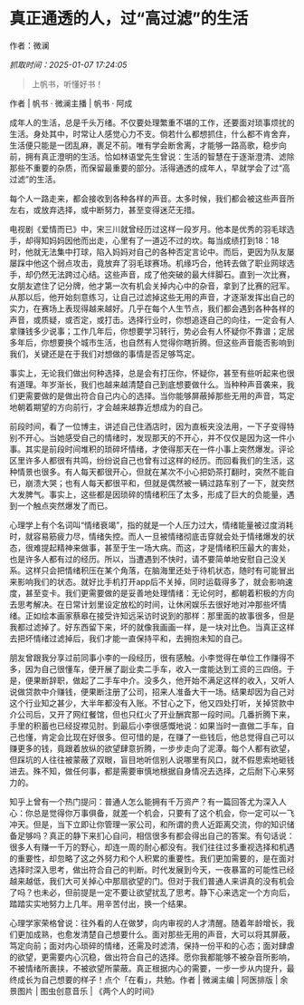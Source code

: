 # 真正通透的人，过“高过滤”的生活

作者：微澜

*抓取时间：2025-01-07 17:24:05*

> 上帆书，听懂好书！

作者 | 帆书 · 微澜主播 | 帆书 · 阿成

成年人的生活，总是千头万绪。不仅要处理繁重不堪的工作，还要面对琐事烦扰的生活。身处其中，时常让人感觉心力不支。倘若什么都想抓住，什么都不肯舍弃，生活便只能是一团乱麻，裹足不前。唯有学会断舍离，才能够一路高歌，稳步向前，拥有真正澄明的生活。恰如林语堂先生曾说：生活的智慧在于逐渐澄清、滤除那些不重要的杂质，而保留最重要的部分。活得通透的成年人，早就学会了过“高过滤”的生活。

每个人一路走来，都会接收到各种各样的声音。太多时候，我们都会被这些声音所左右，或放弃选择，或中断努力，甚至变得迷茫无措。

电视剧《爱情而已》中，宋三川就曾经历过这样一段岁月。他本是优秀的羽毛球选手，却得知妈妈因他而出走，心里有了一道迈不过的坎。每当成绩打到18：18时，他就无法集中打球，陷入妈妈对自己的各种否定言论中。而后，更因为队友屡屡踩中他这个弱点攻击，竟放弃了羽毛球赛场。机缘巧合，他转去做了职业网球选手，却仍然无法跨过心结。这些声音，成了他突破的最大绊脚石。直到一次比赛，女朋友遮住了记分牌，他才第一次有机会关掉内心中的杂音，拿到了比赛的冠军。从那以后，他开始刻意练习，让自己过滤掉这些无用的声音，才逐渐发挥出自己的实力，在赛场上表现得越来越好。几乎在每个人生节点，我们都会遇到各种各样的声音，或质疑，或否定，或打击。选择行业时，你想追逐自己的向往，一定会有人拿赚钱多少说事；工作几年后，你想要学习转行，势必会有人怀疑你不靠谱；定居多年后，你想要换个城市生活，也自然有人觉得你瞎折腾。但这些声音能否影响到我们，关键还是在于我们对想做的事情是否足够笃定。

事实上，无论我们做出何种选择，总是会有打压你，怀疑你，甚至有些听起来也很有道理。年岁渐长，我们也越来越清楚自己到底想要做什么。当种种声音袭来，我们更需要做的是做出符合自己内心的选择。当你能够屏蔽掉那些无用的声音，笃定地朝着期望的方向前行，才会越来越靠近想成为的自己。

前段时间，看了一位博主，讲述自己住酒店时，因为直板夹没法用，一下子变得特别不开心。当她感受自己的情绪时，发现那天的不开心，并不仅仅是因为这一件小事。其实是前段时间堆积的琐碎坏情绪，才使得那天在一件小事上突然爆发。评论区里许多人都很有共鸣，纷纷说自己也曾有过这样的经历。而回看我们的生活，这种情景也很多。有人每天都很开心，但就在某次不小心把奶茶打翻时，突然不能自已，崩溃大哭；也有人每天都很平和，但就是偶然被一辆过路车别了一下，就突然大发脾气。事实上，这些都是因琐碎的情绪积压了太多，形成了巨大的负能量，遇到一个触点突然爆发了而已。

心理学上有个名词叫“情绪衰竭”，指的就是一个人压力过大，情绪能量被过度消耗时，就容易筋疲力尽，情绪失控。而人一旦被情绪彻底击穿就会处于情绪爆发的状态，很难提起精神来做事，甚至于生一场大病。而这，才是情绪积压最大的害处，也是许多人都有过的经历。所以，当遭遇到不快时，请不要简单地安慰自己没关系。这样只会把情绪积压在某个角落，在脑海里还处于待机状态，随时有可能冒出来影响我们的状态。就好比手机打开app后不关掉，同时运载得多了，就会影响速度，甚至变卡。我们更需要做的是妥善地处理情绪：无论何时，都朝着积极的方向去思考解决。在日常计划里设定放松的时间，让休闲娱乐去很好地对冲那些坏情绪。正如绘本画家蔡皋在接受许知远采访时说到的那样：那里面的故事很多，但是我都过滤掉了。好东西留下来，坏的就像我画画一样，是一块对比色。当真正这样去把坏情绪过滤掉后，我们才能一直保持平和，去拥抱未知的自己。

朋友曾跟我分享过前同事小李的一段经历，很有感触。小李觉得在单位工作赚得不多，因为自己很懂车，便开展了副业卖二手车，收入一度能达到工资的三四倍。于是，便果断辞职，做起了二手车中介。没多久，他开始不满足这样的收入，又听人说做贷款中介赚钱，便果断注册了公司，招来人准备大干一场。结果却因为自己对这个行业知之甚少，大半年都没有入账。不甘心之下，他又四处打听，关掉贷款中介公司后，又开了网红餐馆，但也只红火了开业酬宾那一段时间。几番折腾下来，手里的积蓄也已经捉襟见肘。到最后小李很感慨地说：如果当时一直做二手车，自己也懂，肯定会比现在好很多。但可惜的是，在赚了一些钱后，他总觉得自己可以赚更多的钱，竟跟着放纵的欲望肆意折腾，一步步走向了泥潭。每个人都有欲望，但踩坑的人往往被蒙蔽了双眼，盲目地听信别人说哪里有风口，就不假思索地砸钱进去。殊不知，做任何事，都是需要审慎地根据自身情况去选择，之后耐下心来努力的。

知乎上曾有一个热门提问：普通人怎么能拥有千万资产？有一篇回答尤为深入人心：你总是觉得你万事俱备，就差一个机会，只要有了这个机会，你一定可以一飞冲天。但是，当下立即让你管理一家公司，和所谓的贵人近距离交流，你的知识储备足够吗？真正的静下来扪心自问，相信很多有都会得出自己的答案。有句话说：很多人有赚一千万的野心，却连一周的耐心都没有。我们往往过多重视选择和机遇的重要性，却忽略了这之外努力和个人积累的重要性。我们更加需要的，是在面对选择时深入思考，做出符合自己的判断。时代发展到今天，一夜暴富的可能性已经越来越低，我们大可关掉心中那扇欲望的门。但对于我们普通人来讲真的没有机会了吗？也未必，但前提是一定不要让欲望扰乱了思考。静下心来选定一个方向后，踏踏实实地努力上几年。用辛苦付出，换一个结果。

心理学家荣格曾说：往外看的人在做梦，向内审视的人才清醒。随着年龄增长，我们更加成熟，也愈发清楚自己想要什么。面对那些无用的声音，大可以将其屏蔽，笃定向前；面对内心琐碎的情绪，还需及时滤清，保持一份平和的心态；面对肆虐的欲望，更需要内心沉稳，做出符合自己的选择。愿你我都能够不被杂音所影响，不被情绪所裹挟，不被欲望所蒙蔽。真正根据内心的需要，一步一步从内提升，最终成长为自己想要的样子！点个「在看」，共勉。作者 | 微澜主编 | 阿医排版 | 余景图片 | 图虫创意音乐 | 《两个人的时间》